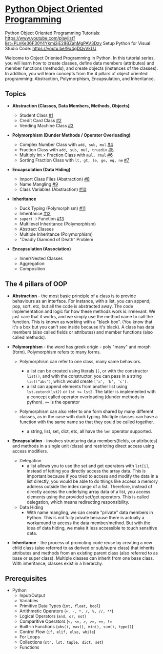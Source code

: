 # [Python Object Oriented Programming](https://www.youtube.com/playlist?list=PLnKe36F30Y4Ykmi2jE28BZahMgPAV3Dzv)
Python Object Oriented Programming Tutorials: https://www.youtube.com/playlist?list=PLnKe36F30Y4Ykmi2jE28BZahMgPAV3Dzv
Setup Python for Visual Studio Code: https://youtu.be/9o4gDQvVkLU

Welcome to Object Oriented Programming in Python. In this tutorial series, you will learn how to create classes, define data members (attributes) and member functions (methods), and create objects (instances of the classes). In addition, you will learn concepts from the 4 pillars of object oriented programming: Abstraction, Polymorphism, Encapsulation, and Inheritance.

## Topics
* **Abstraction (Classes, Data Members, Methods, Objects)**
    * Student Class [#1](https://youtu.be/ysiogYbQ_G8)
    * Credit Card Class [#2](https://youtu.be/m1s2xUiwsQw)
    * Vending Machine Class [#3](https://youtu.be/SyxapGNsFWk)

* **Polymorphism (Dunder Methods / Operator Overloading)**
    * Complex Number Class with ```add, sub, mul``` [#4](https://youtu.be/p5-D23sK_sU)
    * Fraction Class with ```add, sub, mul, truediv``` [#5](https://youtu.be/gun6lwny3GE)
    * Multiply int × Fraction Class with ```mul, rmul``` [#6](https://youtu.be/nYNVoM6N2so)
    * Sorting Fraction Class with ```lt, gt, le, ge, eq, ne``` [#7](https://youtu.be/TT4SRUmrWNs)

* **Encapsulation (Data Hiding)**
    * Import Class Files (Abstraction) [#8](https://youtu.be/F1SwUENsCgY)
    * Name Mangling [#9](https://youtu.be/6cvFzLB6hbA)
    * Class Variables (Abstraction) [#10](https://youtu.be/KHizDDnhPgg)
  
* **Inheritance**
    * Duck Typing (Polymorphism) [#11](https://youtu.be/-eeElCrjdD0)
    * Inheritance [#12](https://youtu.be/HZ8DmKl0IcU)
    * ```super( )``` Function [#13](https://youtu.be/s1Mz0TtH504)
    * Multilevel Inheritance (Polymorphism)
    * Abstract Classes
    * Multiple Inheritance (Polymorphism)
    * "Deadly Diamond of Death" Problem

* **Encapsulation (Association)**
    * Inner/Nested Classes
    * Aggregation
    * Composition


## The 4 pillars of OOP
* **Abstraction** - the most basic principle of a class is to provide behaviours as an interface. For instance, with a list, you can append, pop, sort, etc, but all the code is abstracted away. The code implementation and logic for how these methods work is irrelevant. We just care that it works, and we simply use the method name to call the function. This is known as working with a "black box". (You know that it's a box but you can't see inside because it's black). A class has data members (also called fields or attributes) and member functions (also called methods).

* **Polymorphism** - the word has greek origin - poly "many" and morph (form). Polymorphism refers to many forms.
    * Polymorphism can refer to one class, many same behaviors.
        * a list can be created using literals ```[]```, or with the constructor ```list()```, and with the constructor, you can pass in a string ```list("abc")```, which would create ```['a', 'b', 'c']```.
        * a list can append elements from another list using ```lst.extend(lst2)``` or ```lst += lst2```. The latter is implemented with a concept called operator overloading (dunder methods in python). ```+=``` is the operator

    * Polymorphism can also refer to one form shared by many different classes, as in the case with duck typing. Multiple classes can have a function with the same name so that they could be called together.
        * a string, list, set, dict, etc, all have the ```len``` operator supported.

* **Encapsulation** - involves structuring data members(fields, or attributes) and methods in a single unit (class) and restricting direct access using access modifiers.
  * Delegation
      * a list allows you to use the set and get operators with ```lst[i]```, instead of letting you directly access the array data. This is important because if you tried to access and modify the data in a list directly, you would be able to do things like access a memory address outside the index range of a list. Therefore, instead of directly access the underlying array data of a list, you access elements using the provided set/get operators. This is called delegation, which means redirecting responsibility.
   * Data Hiding
       *  With name mangling, we can create "private" data members in Python. This is not fully private because there is actually a workaround to access the data member/method. But with the idea of data hiding, we make it less accessible to touch sensitive data.

* **Inheritance** - the process of promoting code reuse by creating a new child class (also referred to as derived or sub/supra class) that inherits attributes and methods from an existing parent class (also referred to as base or super class). Multiple classes can inherit from one base class. With inheritance, classes exist in a hierarchy.

## Prerequisites
* Python
  * Input/Output
  * Variables
  * Primitive Data Types (```int, float, bool```)
  * Artithmetic Operators (```+, -, *, /, %, //, **```)
  * Logical Operators (```and, or, not```)
  * Comparitive Operators (```<, <=, >, >=, ==, !=```
  * Built-in Functions (```abs(), max(), min(), sum(), type()```)
  * Control Flow (```if, elif, else, while```)
  * For Loops
  * Collections (```str, lst, tuple, dict, set```)
  * Functions
